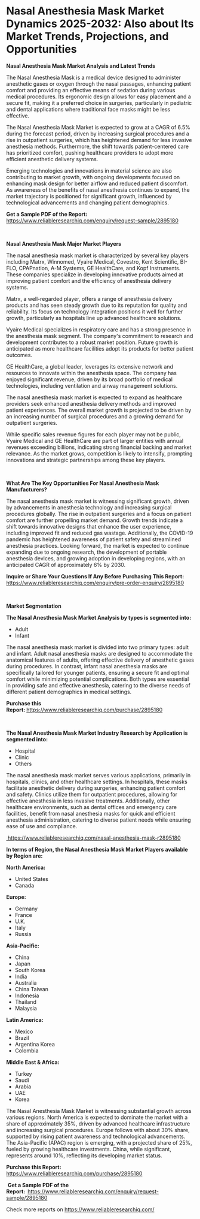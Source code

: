 <p><h1>Nasal Anesthesia Mask Market Dynamics 2025-2032: Also about Its Market Trends, Projections, and Opportunities</h1></p><p><strong>Nasal Anesthesia Mask Market Analysis and Latest Trends</strong></p>
<p><p>The Nasal Anesthesia Mask is a medical device designed to administer anesthetic gases or oxygen through the nasal passages, enhancing patient comfort and providing an effective means of sedation during various medical procedures. Its ergonomic design allows for easy placement and a secure fit, making it a preferred choice in surgeries, particularly in pediatric and dental applications where traditional face masks might be less effective.</p><p>The Nasal Anesthesia Mask Market is expected to grow at a CAGR of 6.5% during the forecast period, driven by increasing surgical procedures and a rise in outpatient surgeries, which has heightened demand for less invasive anesthesia methods. Furthermore, the shift towards patient-centered care has prioritized comfort, pushing healthcare providers to adopt more efficient anesthetic delivery systems. </p><p>Emerging technologies and innovations in material science are also contributing to market growth, with ongoing developments focused on enhancing mask design for better airflow and reduced patient discomfort. As awareness of the benefits of nasal anesthesia continues to expand, the market trajectory is positioned for significant growth, influenced by technological advancements and changing patient demographics.</p></p>
<p><strong>Get a Sample PDF of the Report:&nbsp;</strong> <a href="https://www.reliableresearchiq.com/enquiry/request-sample/2895180?utm_campaign=3347&utm_medium=2&utm_source=Github&utm_content=ia&utm_term=15032025&utm_id=nasal-anesthesia-mask">https://www.reliableresearchiq.com/enquiry/request-sample/2895180</a></p>
<p>&nbsp;</p>
<p><strong>Nasal Anesthesia Mask Major Market Players</strong></p>
<p><p>The nasal anesthesia mask market is characterized by several key players including Matrx, Winnomed, Vyaire Medical, Covestro, Kent Scientific, BI-FLO, CPAPnation, A-M Systems, GE HealthCare, and Kopf Instruments. These companies specialize in developing innovative products aimed at improving patient comfort and the efficiency of anesthesia delivery systems.</p><p>Matrx, a well-regarded player, offers a range of anesthesia delivery products and has seen steady growth due to its reputation for quality and reliability. Its focus on technology integration positions it well for further growth, particularly as hospitals line up advanced healthcare solutions.</p><p>Vyaire Medical specializes in respiratory care and has a strong presence in the anesthesia mask segment. The company's commitment to research and development contributes to a robust market position. Future growth is anticipated as more healthcare facilities adopt its products for better patient outcomes.</p><p>GE HealthCare, a global leader, leverages its extensive network and resources to innovate within the anesthesia space. The company has enjoyed significant revenue, driven by its broad portfolio of medical technologies, including ventilation and airway management solutions.</p><p>The nasal anesthesia mask market is expected to expand as healthcare providers seek enhanced anesthesia delivery methods and improved patient experiences. The overall market growth is projected to be driven by an increasing number of surgical procedures and a growing demand for outpatient surgeries.</p><p>While specific sales revenue figures for each player may not be public, Vyaire Medical and GE HealthCare are part of larger entities with annual revenues exceeding billions, indicating strong financial backing and market relevance. As the market grows, competition is likely to intensify, prompting innovations and strategic partnerships among these key players.</p></p>
<p>&nbsp;</p>
<p><strong>What Are The Key Opportunities For Nasal Anesthesia Mask Manufacturers?</strong></p>
<p><p>The nasal anesthesia mask market is witnessing significant growth, driven by advancements in anesthesia technology and increasing surgical procedures globally. The rise in outpatient surgeries and a focus on patient comfort are further propelling market demand. Growth trends indicate a shift towards innovative designs that enhance the user experience, including improved fit and reduced gas wastage. Additionally, the COVID-19 pandemic has heightened awareness of patient safety and streamlined anesthesia practices. Looking forward, the market is expected to continue expanding due to ongoing research, the development of portable anesthesia devices, and growing adoption in developing regions, with an anticipated CAGR of approximately 6% by 2030.</p></p>
<p><strong>Inquire or Share Your Questions If Any Before Purchasing This Report:</strong> <a href="https://www.reliableresearchiq.com/enquiry/pre-order-enquiry/2895180?utm_campaign=3347&utm_medium=2&utm_source=Github&utm_content=ia&utm_term=15032025&utm_id=nasal-anesthesia-mask">https://www.reliableresearchiq.com/enquiry/pre-order-enquiry/2895180</a></p>
<p>&nbsp;</p>
<p><strong>Market Segmentation</strong></p>
<p><strong>The Nasal Anesthesia Mask Market Analysis by types is segmented into:</strong></p>
<p><ul><li> Adult</li><li>Infant </li></ul></p>
<p><p>The nasal anesthesia mask market is divided into two primary types: adult and infant. Adult nasal anesthesia masks are designed to accommodate the anatomical features of adults, offering effective delivery of anesthetic gases during procedures. In contrast, infant nasal anesthesia masks are specifically tailored for younger patients, ensuring a secure fit and optimal comfort while minimizing potential complications. Both types are essential in providing safe and effective anesthesia, catering to the diverse needs of different patient demographics in medical settings.</p></p>
<p><strong>Purchase this Report:&nbsp;</strong><a href="https://www.reliableresearchiq.com/purchase/2895180?utm_campaign=3347&utm_medium=2&utm_source=Github&utm_content=ia&utm_term=15032025&utm_id=nasal-anesthesia-mask">https://www.reliableresearchiq.com/purchase/2895180</a></p>
<p>&nbsp;</p>
<p><strong>The Nasal Anesthesia Mask Market Industry Research by Application is segmented into:</strong></p>
<p><ul><li> Hospital</li><li>Clinic</li><li>Others </li></ul></p>
<p><p>The nasal anesthesia mask market serves various applications, primarily in hospitals, clinics, and other healthcare settings. In hospitals, these masks facilitate anesthetic delivery during surgeries, enhancing patient comfort and safety. Clinics utilize them for outpatient procedures, allowing for effective anesthesia in less invasive treatments. Additionally, other healthcare environments, such as dental offices and emergency care facilities, benefit from nasal anesthesia masks for quick and efficient anesthesia administration, catering to diverse patient needs while ensuring ease of use and compliance.</p></p>
<p><a href="https://www.reliableresearchiq.com/nasal-anesthesia-mask-r2895180?utm_campaign=3347&utm_medium=2&utm_source=Github&utm_content=ia&utm_term=15032025&utm_id=nasal-anesthesia-mask">&nbsp;https://www.reliableresearchiq.com/nasal-anesthesia-mask-r2895180</a></p>
<p><strong>In terms of Region, the Nasal Anesthesia Mask Market Players available by Region are:</strong></p>
<p>
    <p> <strong> North America: </strong>
        <ul>
            <li>United States</li>
            <li>Canada</li>
        </ul>
        </p> 
    <p> <strong> Europe: </strong>
        <ul>
            <li>Germany</li>
            <li>France</li>
            <li>U.K.</li>
            <li>Italy</li>
            <li>Russia</li>
        </ul>
        </p> 
    <p> <strong> Asia-Pacific: </strong>
        <ul>
            <li>China</li>
            <li>Japan</li>
            <li>South Korea</li>
            <li>India</li>
            <li>Australia</li>
            <li>China Taiwan</li>
            <li>Indonesia</li>
            <li>Thailand</li>
            <li>Malaysia</li>
        </ul>
        </p> 
    <p> <strong> Latin America: </strong>
        <ul>
            <li>Mexico</li>
            <li>Brazil</li>
            <li>Argentina Korea</li>
            <li>Colombia</li>
        </ul>
        </p> 
    <p> <strong> Middle East & Africa: </strong>
        <ul>
            <li>Turkey</li>
            <li>Saudi</li>
            <li>Arabia</li>
            <li>UAE</li>
            <li>Korea</li>
        </ul>
    </p>
    </p>
<p><p>The Nasal Anesthesia Mask Market is witnessing substantial growth across various regions. North America is expected to dominate the market with a share of approximately 35%, driven by advanced healthcare infrastructure and increasing surgical procedures. Europe follows with about 30% share, supported by rising patient awareness and technological advancements. The Asia-Pacific (APAC) region is emerging, with a projected share of 25%, fueled by growing healthcare investments. China, while significant, represents around 10%, reflecting its developing market status.</p></p>
<p><strong>Purchase this Report: </strong><a href="https://www.reliableresearchiq.com/purchase/2895180?utm_campaign=3347&utm_medium=2&utm_source=Github&utm_content=ia&utm_term=15032025&utm_id=nasal-anesthesia-mask">https://www.reliableresearchiq.com/purchase/2895180</a></p>
<p>&nbsp;<strong>Get a Sample PDF of the Report:&nbsp;&nbsp;</strong><a href="https://www.reliableresearchiq.com/enquiry/request-sample/2895180?utm_campaign=3347&utm_medium=2&utm_source=Github&utm_content=ia&utm_term=15032025&utm_id=nasal-anesthesia-mask">https://www.reliableresearchiq.com/enquiry/request-sample/2895180</a></p>
<p><strong></strong></p>
<p>Check more reports on <a href="https://www.reliableresearchiq.com/?utm_campaign=3347&utm_medium=2&utm_source=Github&utm_content=ia&utm_term=15032025&utm_id=nasal-anesthesia-mask">https://www.reliableresearchiq.com/</a></p>